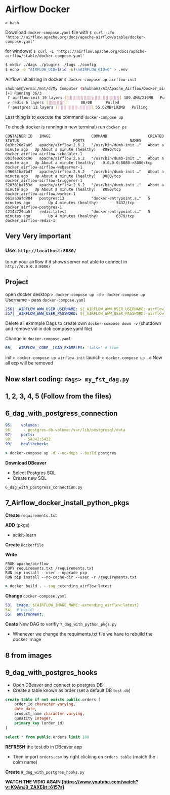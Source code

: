 # Airflow Docker 
`> bash`

Download `docker-compose.yaml` file with
`$ curl -Lfo 'https://airflow.apache.org/docs/apache-airflow/stable/docker-compose.yaml'`

for windows: ``$ curl -L 'https://airflow.apache.org/docs/apache-airflow/stable/docker-compose.yaml'``


```bash
$ mkdir ./dags ./plugins ./logs ./config
$ echo -e "AIRFLOW_UID=$(id -u)\nAIRFLOW_GID=0" > .env
```
Airflow initializing in docker
`$ docker-compose up airflow-init`


```bash
shubham@Verma:/mnt/d/My Computer (Shubham)/AI/Apache_Airflow/Docker_airflow$ docker-compose up airflow-init
[+] Running 36/3
 ⠏ airflow-init 19 layers [⣿⣿⣿⣿⣿⣿⣿⣿⣿⣶⣿⣿⣿⣿⣿⣿⣿⣿⣿] 189.4MB/219MB   Pulling                                                          91.0s 
 ✔ redis 6 layers [⣿⣿⣿⣿⣿⣿]      0B/0B      Pulled                                                                                     23.3s 
 ⠏ postgres 12 layers [⣿⣿⣿⣿⣿⣿⣿⣤⣿⣿⣿⣿] 55.62MB/102MB   Pulling                                                                        91.0s 
```

Last thing is to execute the command
`docker-compose up`

To check docker is running(in new terminal) run
`docker ps`
```
CONTAINER ID   IMAGE                  COMMAND                  CREATED              STATUS                        PORTS                    NAMES
6e3bc26d7a85   apache/airflow:2.6.2   "/usr/bin/dumb-init …"   About a minute ago   Up About a minute (healthy)   8080/tcp                 docker_airflow-airflow-scheduler-1
0b1fe8c6bc96   apache/airflow:2.6.2   "/usr/bin/dumb-init …"   About a minute ago   Up About a minute (healthy)   0.0.0.0:8080->8080/tcp   docker_airflow-airflow-webserver-1
c96651ba7bd7   apache/airflow:2.6.2   "/usr/bin/dumb-init …"   About a minute ago   Up About a minute (healthy)   8080/tcp                 docker_airflow-airflow-triggerer-1
520301ba153d   apache/airflow:2.6.2   "/usr/bin/dumb-init …"   About a minute ago   Up About a minute (healthy)   8080/tcp                 docker_airflow-airflow-worker-1
061aa3afd884   postgres:13            "docker-entrypoint.s…"   5 minutes ago        Up 4 minutes (healthy)        5432/tcp                 docker_airflow-postgres-1
42143729da5f   redis:latest           "docker-entrypoint.s…"   5 minutes ago        Up 4 minutes (healthy)        6379/tcp                 docker_airflow-redis-1

```

## Very Very important
### Use: `http://localhost:8080/`

to run your airflow if it shows server not able to connect in `http://0.0.0.0:8080/`


## Project
open docker desktop
`> docker-compose up -d`
`> docker-compose up`
Username - pass
`docker-compose.yaml`
```yaml
256| _AIRFLOW_WWW_USER_USERNAME: ${_AIRFLOW_WWW_USER_USERNAME:-airflow}
257| _AIRFLOW_WWW_USER_PASSWORD: ${_AIRFLOW_WWW_USER_PASSWORD:-airflow}
```
Delete all exmmple Dags to create own
`docker-compose down -v` (shutdown and remove vol in dok compose yaml file)

Change in `docker-compose.yaml`
```yaml
65|   AIRFLOW__CORE__LOAD_EXAMPLES: 'false' # true
```
init
`> docker-compose up airflow-init`
launch
`> docker-compose up -d`
Now all exp will be removed

## Now start coding: `dags> my_fst_dag.py`

## 1, 2, 3, 4, 5 (Follow from the files)

## 6_dag_with_postgress_connection
```yaml
95|    volumes:
96|     - postgres-db-volume:/var/lib/postgresql/data
97|    ports:
98|     - 54342:5432
99|    healthcheck:
```

```cmd
> docker-compose up -d --no-deps --build postgres
```

__Download DBeaver__
- Select Postgres SQL
- Create new SQL

`6_dag_with_postgress_connection.py`

## 7_Airflow_docker_install_python_pkgs
__Create__ `requirements.txt`

__ADD__ (pkgs)
- scikit-learn

__Create__ `Dockerfile`

__Write__
```
FROM apache/airflow
COPY requirements.txt /requirements.txt
RUN pip install --user --upgrade pip
RUN pip install --no-cache-dir --user -r /requirements.txt
```

```cmd
> docker build . --tag extending_airflow:latest
```

__Change__ `docker-compose.yaml`
```yaml
53|  image: ${AIRFLOW_IMAGE_NAME:-extending_airflow:latest}
54|  # build: .
55|  environment:
```
__Ceate__ New DAG to verifiy `7_dag_with_python_pkgs.py`

- Whenever we change the requiments.txt file we have to rebuild the docker image

## 8 from images

## 9_dag_with_postgres_hooks
- Open DBeaver and connect to postgres DB
- Create a table known as order (set a default DB `test.db`)
```sql
create table if not exists public.orders (
    order_id character varying,
    date date,
    product_name character varying,
    qunatity integer,
    primary key (order_id)
)

select * from public.orders limit 100
```
__REFRESH__ the test.db in DBeaver app
- Then import `orders.csv` by right clicking on `orders table` (match the colm name)

__Create__ `9_dag_with_postgres_hooks.py`

__WATCH THE VIDIO AGAIN [https://www.youtube.com/watch?v=K9AnJ9_ZAXE&t=6157s]__ 